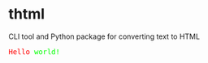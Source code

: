 # thtml

CLI tool and Python package for converting text to HTML

<!-- markdownlint-disable MD033 -->
<div style="font-family: monospace;">
  <span style="color: #f00;">Hello</span> <span style="color: #0f0;">world!</span>
</div>
<!-- markdownlint-enable MD033 -->
